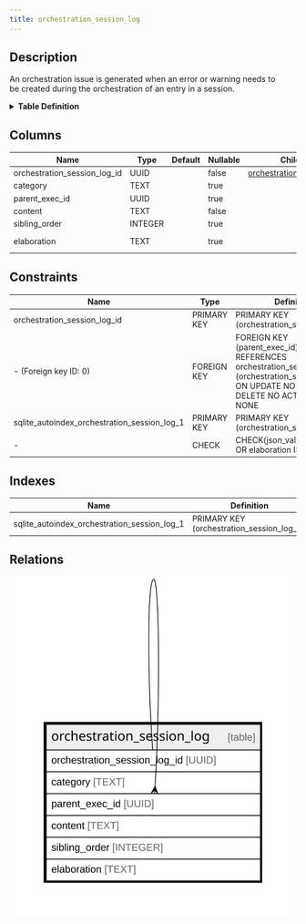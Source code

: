 ```yaml
---
title: orchestration_session_log
---
```


## Description

An orchestration issue is generated when an error or warning needs to\
be created during the orchestration of an entry in a session.

<details>
<summary><strong>Table Definition</strong></summary>

```sql
CREATE TABLE "orchestration_session_log" (
    "orchestration_session_log_id" UUID PRIMARY KEY NOT NULL,
    "category" TEXT,
    "parent_exec_id" UUID,
    "content" TEXT NOT NULL,
    "sibling_order" INTEGER,
    "elaboration" TEXT CHECK(json_valid(elaboration) OR elaboration IS NULL),
    FOREIGN KEY("parent_exec_id") REFERENCES "orchestration_session_log"("orchestration_session_log_id")
)
```

</details>

## Columns

| Name                         | Type    | Default | Nullable | Children                                                                                            | Parents                                                                                             | Comment                                                     |
| ---------------------------- | ------- | ------- | -------- | --------------------------------------------------------------------------------------------------- | --------------------------------------------------------------------------------------------------- | ----------------------------------------------------------- |
| orchestration_session_log_id | UUID    |         | false    | [orchestration_session_log](/surveilr/reference/db/surveilr-state-schema/orchestration_session_log) |                                                                                                     | {"isSqlDomainZodDescrMeta":true,"isUuid":true}              |
| category                     | TEXT    |         | true     |                                                                                                     |                                                                                                     |                                                             |
| parent_exec_id               | UUID    |         | true     |                                                                                                     | [orchestration_session_log](/surveilr/reference/db/surveilr-state-schema/orchestration_session_log) | {"isSqlDomainZodDescrMeta":true,"isUuid":true}              |
| content                      | TEXT    |         | false    |                                                                                                     |                                                                                                     |                                                             |
| sibling_order                | INTEGER |         | true     |                                                                                                     |                                                                                                     |                                                             |
| elaboration                  | TEXT    |         | true     |                                                                                                     |                                                                                                     | isse-specific attributes/properties in JSON ("custom data") |

## Constraints

| Name                                         | Type        | Definition                                                                                                                                          |
| -------------------------------------------- | ----------- | --------------------------------------------------------------------------------------------------------------------------------------------------- |
| orchestration_session_log_id                 | PRIMARY KEY | PRIMARY KEY (orchestration_session_log_id)                                                                                                          |
| - (Foreign key ID: 0)                        | FOREIGN KEY | FOREIGN KEY (parent_exec_id) REFERENCES orchestration_session_log (orchestration_session_log_id) ON UPDATE NO ACTION ON DELETE NO ACTION MATCH NONE |
| sqlite_autoindex_orchestration_session_log_1 | PRIMARY KEY | PRIMARY KEY (orchestration_session_log_id)                                                                                                          |
| -                                            | CHECK       | CHECK(json_valid(elaboration) OR elaboration IS NULL)                                                                                               |

## Indexes

| Name                                         | Definition                                 |
| -------------------------------------------- | ------------------------------------------ |
| sqlite_autoindex_orchestration_session_log_1 | PRIMARY KEY (orchestration_session_log_id) |

## Relations

![er](../../../../../assets/orchestration_session_log.svg)
